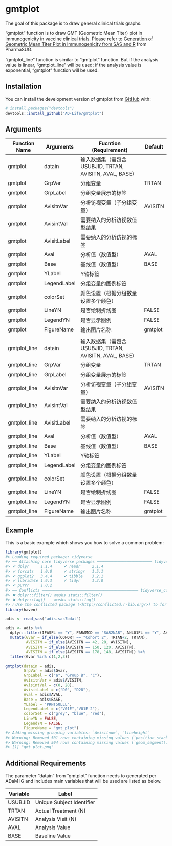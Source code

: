 
<!-- README.md is generated from README.Rmd. Please edit that file -->

# gmtplot

<!-- badges: start -->
<!-- badges: end -->

The goal of this package is to draw general clinical trials graphs.

“gmtplot” function is to draw GMT (Geometric Mean Titer) plot in
immunogenicity in vaccine clinical trials. Please refer to [Generation
of Geometric Mean Titer Plot in Immunogenicity from SAS and
R](https://www.lexjansen.com/pharmasug-cn/2023/CC/Pharmasug-China-2023-CC115.pdf)
from PharmaSUG.

“gmtplot_line” function is similar to “gmtplot” function. But if the
analysis value is linear, “gmtplot_line” will be used; if the analysis
value is exponential, “gmtplot” function will be used.

## Installation

You can install the development version of gmtplot from
[GitHub](https://github.com/) with:

``` r
# install.packages("devtools")
devtools::install_github("AQ-Life/gmtplot")
```

## Arguments

| Function Name | Arguments   | Fucntion (Requirement)                                  | Default |
|---------------|-------------|---------------------------------------------------------|---------|
| gmtplot       | datain      | 输入数据集（需包含USUBJID, TRTAN, AVISITN, AVAL, BASE） |         |
| gmtplot       | GrpVar      | 分组变量                                                | TRTAN   |
| gmtplot       | GrpLabel    | 分组变量展示的标签                                      |         |
| gmtplot       | AvisitnVar  | 分析访视变量（子分组变量）                              | AVISITN |
| gmtplot       | AvisintVal  | 需要纳入的分析访视数值型结果                            |         |
| gmtplot       | AvisitLabel | 需要纳入的分析访视的标签                                |         |
| gmtplot       | Aval        | 分析值（数值型）                                        | AVAL    |
| gmtplot       | Base        | 基线值（数值型）                                        | BASE    |
| gmtplot       | YLabel      | Y轴标签                                                 |         |
| gmtplot       | LegendLabel | 分组变量的图例标签                                      |         |
| gmtplot       | colorSet    | 颜色设置（根据分组数量设置多个颜色）                    |         |
| gmtplot       | LineYN      | 是否绘制折线图                                          | FALSE   |
| gmtplot       | LegendYN    | 是否显示图例                                            | FALSE   |
| gmtplot       | FigureName  | 输出图片名称                                            | gmtplot |
|               |             |                                                         |         |
| gmtplot_line  | datain      | 输入数据集（需包含USUBJID, TRTAN, AVISITN, AVAL, BASE） |         |
| gmtplot_line  | GrpVar      | 分组变量                                                | TRTAN   |
| gmtplot_line  | GrpLabel    | 分组变量展示的标签                                      |         |
| gmtplot_line  | AvisitnVar  | 分析访视变量（子分组变量）                              | AVISITN |
| gmtplot_line  | AvisintVal  | 需要纳入的分析访视数值型结果                            |         |
| gmtplot_line  | AvisitLabel | 需要纳入的分析访视的标签                                |         |
| gmtplot_line  | Aval        | 分析值（数值型）                                        | AVAL    |
| gmtplot_line  | Base        | 基线值（数值型）                                        | BASE    |
| gmtplot_line  | YLabel      | Y轴标签                                                 |         |
| gmtplot_line  | LegendLabel | 分组变量的图例标签                                      |         |
| gmtplot_line  | colorSet    | 颜色设置（根据分组数量设置多个颜色）                    |         |
| gmtplot_line  | LineYN      | 是否绘制折线图                                          | FALSE   |
| gmtplot_line  | LegendYN    | 是否显示图例                                            | FALSE   |
| gmtplot_line  | FigureName  | 输出图片名称                                            | gmtplot |

## Example

This is a basic example which shows you how to solve a common problem:

``` r
library(gmtplot)
#> Loading required package: tidyverse
#> ── Attaching core tidyverse packages ──────────────────────── tidyverse 2.0.0 ──
#> ✔ dplyr     1.1.4     ✔ readr     2.1.4
#> ✔ forcats   1.0.0     ✔ stringr   1.5.1
#> ✔ ggplot2   3.4.4     ✔ tibble    3.2.1
#> ✔ lubridate 1.9.3     ✔ tidyr     1.3.0
#> ✔ purrr     1.0.2     
#> ── Conflicts ────────────────────────────────────────── tidyverse_conflicts() ──
#> ✖ dplyr::filter() masks stats::filter()
#> ✖ dplyr::lag()    masks stats::lag()
#> ℹ Use the conflicted package (<http://conflicted.r-lib.org/>) to force all conflicts to become errors
library(haven)

adis <- read_sas("adis.sas7bdat")

adis <- adis %>% 
  dplyr::filter(IFASFL == "Y", PARAMCD == "SAR2NAB", ANL01FL == "Y", AVISITN %in% c(0,28,42)) %>% 
  mutate(Gvar = if_else(COHORT == "Cohort 2", TRTAN+2, TRTAN),
         AVISITN = if_else(AVISITN == 42, 28, AVISITN),
         AVISITN = if_else(AVISITN == 150, 120, AVISITN),
         AVISITN = if_else(AVISITN == 178, 148, AVISITN)) %>% 
  filter(Gvar %in% c(1,2,3))

gmtplot(datain = adis,
        GrpVar = adis$Gvar,
        GrpLabel = c("a", "Group B", "C"),
        AvisitnVar = adis$AVISITN,
        AvisintVal = c(0, 28),
        AvisitLabel = c("D0", "D28"),
        Aval = adis$AVAL,
        Base = adis$BASE,
        YLabel = "PRNT50LLL",
        LegendLabel = c("V01E","V01E-2"),
        colorSet = c("grey", "blue", "red"),
        LineYN = FALSE,
        LegendYN = FALSE,
        FigureName = "gmt_plot")
#> Adding missing grouping variables: `Avisitnum`, `lineheight`
#> Warning: Removed 501 rows containing missing values (`position_stack()`).
#> Warning: Removed 504 rows containing missing values (`geom_segment()`).
#> [1] "gmt_plot.png"
```

## Additional Requirements

The parameter “datain” from “gmtplot” function needs to generated per
ADaM IG and includes main variables that will be used are listed as
below.

| Variable | Label                     |
|----------|---------------------------|
| USUBJID  | Unique Subject Identifier |
| TRTAN    | Actual Treatment (N)      |
| AVISITN  | Analysis Visit (N)        |
| AVAL     | Analysis Value            |
| BASE     | Baseline Value            |
